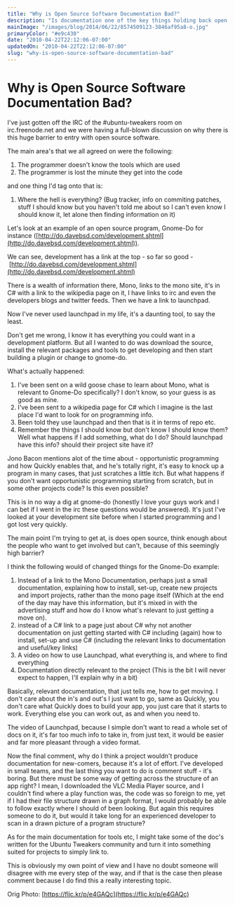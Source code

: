 ```yaml
---
title: "Why is Open Source Software Documentation Bad?"
description: "Is documentation one of the key things holding back open source software?"
mainImage: "/images/blog/2014/06/22/8574509123-3846af95a8-o.jpg"
primaryColor: "#e9c430"
date: "2010-04-22T22:12:06-07:00"
updatedOn: "2010-04-22T22:12:06-07:00"
slug: "why-is-open-source-software-documentation-bad"
---
```


# Why is Open Source Software Documentation Bad?

I've just gotten off the IRC of the #ubuntu-tweakers room on irc.freenode.net and we were having a full-blown discussion on why there is this huge barrier to entry with open source software.

The main area's that we all agreed on were the following:

  1. The programmer doesn't know the tools which are used
  2. The programmer is lost the minute they get into the code

and one thing I'd tag onto that is:

  1. Where the hell is everything? (Bug tracker, info on commiting patches, stuff I should know but you haven't told me about so I can't even know I should know it, let alone then finding information on it)

Let's look at an example of an open source program, Gnome-Do for instance ([http://do.davebsd.com/development.shtml](http://do.davebsd.com/development.shtml)).

We can see, development has a link at the top - so far so good - [http://do.davebsd.com/development.shtml](http://do.davebsd.com/development.shtml)

There is a wealth of information there, Mono, links to the mono site, it's in C# with a link to the wikipedia page on it, I have links to irc and even the developers blogs and twitter feeds. Then we have a link to launchpad.

Now I've never used launchpad in my life, it's a daunting tool, to say the least.

Don't get me wrong, I know it has everything you could want in a development platform. But all I wanted to do was download the source, install the relevant packages and tools to get developing and then start building a plugin or change to gnome-do.

What's actually happened:

  1. I've been sent on a wild goose chase to learn about Mono, what is relevant to Gnome-Do specifically? I don't know, so your guess is as good as mine.
  2. I've been sent to a wikipedia page for C# which I imagine is the last place I'd want to look for on programming info.
  3. Been told they use launchpad and then that is it in terms of repo etc.
  4. Remember the things I should know but don't know I should know them? Well what happens if I add something, what do I do? Should launchpad have this info? should their project site have it?

Jono Bacon mentions alot of the time about - opportunistic programming and how Quickly enables that, and he's totally right, it's easy to knock up a program in many cases, that just scratches a little itch. But what happens if you don't want opportunistic programming starting from scratch, but in some other projects code? Is this even possible?

This is in no way a dig at gnome-do (honestly I love your guys work and I can bet if I went in the irc these questions would be answered). It's just I've looked at your development site before when I started programming and I got lost very quickly.

The main point I'm trying to get at, is does open source, think enough about the people who want to get involved but can't, because of this seemingly high barrier?

I think the following would of changed things for the Gnome-Do example:

  1. Instead of a link to the Mono Documentation, perhaps just a small documentation, explaining how to install, set-up, create new projects and import projects, rather than the mono page itself (Which at the end of the day may have this information, but it's mixed in with the advertising stuff and how do I know what's relevant to just getting a move on).
  2. instead of a C# link to a page just about C# why not another documentation on just getting started with C# including (again) how to install, set-up and use C# (including the relevant links to documentation and useful/key links)
  3. A video on how to use Launchpad, what everything is, and where to find everything
  4. Documentation directly relevant to the project (This is the bit I will never expect to happen, I'll explain why in a bit)

Basically, relevant documentation, that just tells me, how to get moving. I don't care about the in's and out's I just want to go, same as Quickly, you don't care what Quickly does to build your app, you just care that it starts to work. Everything else you can work out, as and when you need to.

The video of Launchpad, because I simple don't want to read a whole set of docs on it, it's far too much info to take in, from just text, it would be easier and far more pleasant through a video format.

Now the final comment, why do I think a project wouldn't produce documentation for new-comers, because it's a lot of effort. I've developed in small teams, and the last thing you want to do is comment stuff - it's boring. But there must be some way of getting across the structure of an app right? I mean, I downloaded the VLC Media Player source, and I couldn't find where a play function was, the code was so foreign to me, yet if I had their file structure drawn in a graph format, I would probably be able to follow exactly where I should of been looking. But again this requires someone to do it, but would it take long for an experienced developer to scan in a drawn picture of a program structure?

As for the main documentation for tools etc, I might take some of the doc's written for the Ubuntu Tweakers community and turn it into something suited for projects to simply link to.

This is obviously my own point of view and I have no doubt someone will disagree with me every step of the way, and if that is the case then please comment because I do find this a really interesting topic.

Orig Photo: [https://flic.kr/p/e4GAQc](https://flic.kr/p/e4GAQc)
